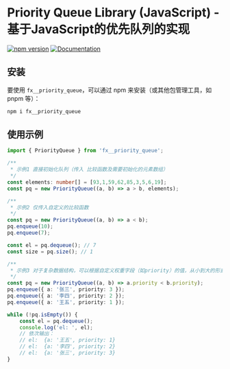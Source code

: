 # Priority Queue Library (JavaScript) - 基于JavaScript的优先队列的实现

<!-- [![Build Status](https://travis-ci.org/your-repo-url.svg?branch=master)](https://travis-ci.org/your-repo-url) -->
[![npm version](https://badge.fury.io/js/priority-queue-data-structure-lib.svg)](https://github.com/fanshun-planet/fx__priority_queue)
[![Documentation](https://docs.rs/priority-queue-data-structure-lib/badge.svg)](https://github.com/fanshun-planet/fx__priority_queue)

## 安装

要使用 `fx__priority_queue`，可以通过 npm 来安装（或其他包管理工具，如 pnpm 等）：

```bash
npm i fx__priority_queue
```

## 使用示例

```TypeScript
import { PriorityQueue } from 'fx__priority_queue';

/**
 * 示例1 直接初始化队列（传入 比较函数及需要初始化的元素数组）
 */
const elements: number[] = [93,1,59,62,85,3,5,6,19];
const pq = new PriorityQueue((a, b) => a > b, elements);

/**
 * 示例2 仅传入自定义的比较函数
 */
const pq = new PriorityQueue((a, b) => a < b);
pq.enqueue(10);
pq.enqueue(7);

const el = pq.dequeue(); // 7
const size = pq.size(); // 1

/**
 * 示例3 对于复杂数据结构，可以根据自定义权重字段（如priority）的值，从小到大的形式（最小堆）
 */
const pq = new PriorityQueue((a, b) => a.priority < b.priority);
pq.enqueue({ a: '张三', priority: 3 });
pq.enqueue({ a: '李四', priority: 2 });
pq.enqueue({ a: '王五', priority: 1 });

while (!pq.isEmpty()) {
    const el = pq.dequeue();
    console.log('el: ', el);
    // 依次输出：
    // el:  {a: '王五', priority: 1}
    // el:  {a: '李四', priority: 2}
    // el:  {a: '张三', priority: 3}
}
```
